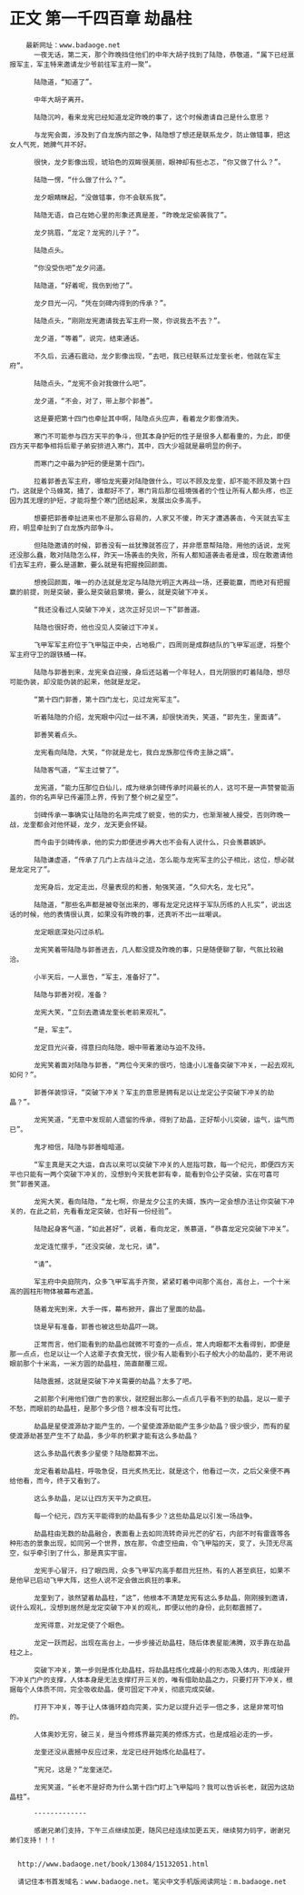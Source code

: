 # 正文 第一千四百章 劫晶柱
        最新网址：www.badaoge.net
          一夜无话，第二天，那个昨晚挡住他们的中年大胡子找到了陆隐，恭敬道，“属下已经禀报军主，军主特来邀请龙少爷前往军主府一聚”。
      
          陆隐道，“知道了”。
      
          中年大胡子离开。
      
          陆隐沉吟，看来龙宪已经知道龙定昨晚的事了，这个时候邀请自己是什么意思？
      
          与龙宪会面，涉及到了白龙族内部之争，陆隐想了想还是联系龙夕，防止做错事，把这女人气死，她脾气并不好。
      
          很快，龙夕影像出现，琥珀色的双眸很美丽，眼神却有些忐忑，“你又做了什么？”。
      
          陆隐一愣，“什么做了什么？”。
      
          龙夕眼睛眯起，“没做错事，你不会联系我”。
      
          陆隐无语，自己在她心里的形象还真是差，“昨晚龙定偷袭我了”。
      
          龙夕挑眉，“龙定？龙宪的儿子？”。
      
          陆隐点头。
      
          “你没受伤吧”龙夕问道。
      
          陆隐道，“好着呢，我伤到他了”。
      
          龙夕目光一闪，“凭在剑碑内得到的传承？”。
      
          陆隐点头，“刚刚龙宪邀请我去军主府一聚，你说我去不去？”。
      
          龙夕道，“等着”，说完，结束通话。
      
          不久后，云通石震动，龙夕影像出现，“去吧，我已经联系过龙奎长老，他就在军主府”。
      
          陆隐点头，“龙宪不会对我做什么吧”。
      
          龙夕道，“不会，对了，带上那个郭善”。
      
          这是要把第十四门也牵扯其中啊，陆隐点头应声，看着龙夕影像消失。
      
          寒门不可能参与四方天平的争斗，但其本身护短的性子是很多人都看重的，为此，即便四方天平都争相将后辈子弟安排进入寒门，其中，四大少祖就是最明显的例子。
      
          而寒门之中最为护短的便是第十四门。
      
          拉着郭善去军主府，哪怕龙宪要对陆隐做什么，可以不顾及龙奎，却不能不顾及第十四门，这就是个马蜂窝，捅了，谁都好不了，寒门背后那位祖境强者的个性让所有人都头疼，也正因为其无理的护短，才能将整个寒门团结起来，发展出众多高手。
      
          想要把郭善牵扯进来也不是那么容易的，人家又不傻，昨天才遭遇袭击，今天就去军主府，明显牵扯到了白龙族内部争斗。
      
          但陆隐邀请的时候，郭善没有一丝犹豫就答应了，并非愿意帮陆隐，用他的话说，龙宪还没那么蠢，敢对陆隐怎么样，昨天一场袭击的失败，所有人都知道袭击者是谁，现在敢邀请他们去军主府，要么是道歉，要么就是有把握挽回颜面。
      
          想挽回颜面，唯一的办法就是龙定与陆隐光明正大再战一场，还要能赢，而绝对有把握赢的前提，则是突破，要么是突破启蒙境，要么，就是突破下冲关。
      
          “我还没看过人突破下冲关，这次正好见识一下”郭善道。
      
          陆隐也很好奇，他也没见人突破过下冲关。
      
          飞甲军军主府位于飞甲隘正中央，占地极广，四周则是成群结队的飞甲军巡逻，将整个军主府守卫的跟铁桶一样。
      
          陆隐与郭善到来，龙宪亲自迎接，身后还站着一个年轻人，目光阴狠的盯着陆隐，想尽可能伪装，却没能伪装的起来，他就是龙定。
      
          “第十四门郭善，第十四门龙七，见过龙宪军主”。
      
          听着陆隐的介绍，龙宪眼中闪过一丝不满，却很快消失，笑道，“郭先生，里面请”。
      
          郭善笑着点头。
      
          龙宪看向陆隐，大笑，“你就是龙七，我白龙族那位传奇主脉之婿”。
      
          陆隐客气道，“军主过誉了”。
      
          龙宪道，“能力压那位白仙儿，成为继承剑碑传承时间最长的人，这可不是一声赞誉能涵盖的，你的名声早已传遍顶上界，传到了整个树之星空”。
      
          剑碑传承一事确实让陆隐的名声完成了蜕变，他的实力，也渐渐被人接受，否则昨晚一战，龙奎都会对他怀疑，龙夕，龙天更会怀疑。
      
          而今由于剑碑传承，他的实力即便进步再大也不会有人说什么，只会羡慕嫉妒。
      
          陆隐谦虚道，“传承了几门上古战斗之法，怎么能与龙宪军主的公子相比，这位，想必就是龙定兄了”。
      
          龙宪身后，龙定走出，尽量表现的和善，勉强笑道，“久仰大名，龙七兄”。
      
          陆隐道，“那些名声都是被夸张出来的，哪有龙定兄这样于军队历练的人扎实”，说出这话的时候，他的表情很认真，如果没有昨晚的事，还真听不出一丝嘲讽。
      
          龙定眼底深处闪过杀机。
      
          龙宪笑着带陆隐与郭善进去，几人都没提及昨晚的事，只是随便聊了聊，气氛比较融洽。
      
          小半天后，一人禀告，“军主，准备好了”。
      
          陆隐与郭善对视，准备？
      
          龙宪大笑，“立刻去邀请龙奎长老前来观礼”。
      
          “是，军主”。
      
          龙定目光兴奋，得意扫向陆隐，眼中带着激动与迫不及待。
      
          龙宪笑着面对陆隐与郭善，“两位今天来的很巧，恰逢小儿准备突破下冲关，一起去观礼如何？”。
      
          郭善佯装惊讶，“突破下冲关？军主的意思是拥有足以让龙定公子突破下冲关的劫晶？”。
      
          龙宪笑道，“无意中发现前人遗留的传承，得到了劫晶，正好帮小儿突破，运气，运气而已”。
      
          鬼才相信，陆隐与郭善暗暗道。
      
          “军主真是天之大运，自古以来可以突破下冲关的人屈指可数，每一个纪元，即便四方天平也只能有一两个突破下冲关的，没想到今天我老郭有幸，能看到令公子突破，实在可喜可贺”郭善笑道。
      
          龙宪大笑，看向陆隐，“龙七啊，你是龙夕公主的夫婿，族内一定会想办法让你突破下冲关的，在此之前，先看看龙定突破，也好有一份经验”。
      
          陆隐起身客气道，“如此甚好”，说着，看向龙定，羡慕道，“恭喜龙定兄突破下冲关”。
      
          龙定连忙摆手，“还没突破，龙七兄，请”。
      
          “请”。
      
          军主府中央庭院内，众多飞甲军高手齐聚，紧紧盯着中间那个高台，高台上，一个十米高的圆柱形物体被幕布遮盖。
      
          随着龙宪到来，大手一挥，幕布掀开，露出了里面的劫晶。
      
          饶是早有准备，郭善也被这些劫晶吓一跳。
      
          正常而言，他们能看到的劫晶也就微不可查的一点点，常人肉眼都不太看得到，即便是那一点点，也足以让一个人这辈子衣食无忧，很少有人能看到小石子般大小的劫晶的，更不用说眼前那个十米高，一米方圆的劫晶柱，简直颠覆三观。
      
          陆隐震撼，这就是突破下冲关需要的劫晶？太多了吧。
      
          之前那个利用他们做广告的家伙，就挖掘出那么一点点几乎看不到的劫晶，足以一辈子不愁，而眼前的劫晶柱，是那个多少倍？根本没有可比性。
      
          劫晶是星使渡源劫才能产生的，一个星使渡源劫能产生多少劫晶？很少很少，而有的星使渡源劫甚至产生不了劫晶，多少年的积累才能有这么多劫晶？
      
          这么多劫晶代表多少星使？陆隐都算不出。
      
          龙定看着劫晶柱，呼吸急促，目光炙热无比，就是这个，他看过一次，之后父亲便不再给他看，而今，终于又看到了。
      
          这么多劫晶，足以让四方天平为之疯狂。
      
          每一个纪元，四方天平能得到的劫晶有多少？这些劫晶足以引发一场战争。
      
          劫晶柱由无数的劫晶融合，表面看上去如同流转奇异光芒的矿石，内部不时有雷霆等各种形态的景象出现，如同另一个世界，放在那，令虚空扭曲，令飞甲隘的天，变了，头顶无尽高空，似乎牵引到了什么，那是真实宇宙。
      
          龙宪手心冒汗，扫了眼四周，众多飞甲军内高手都目光狂热，有的人甚至疯狂，如果不是他早已启动飞甲大阵，这些人说不定会做出疯狂的事来。
      
          龙奎到了，骇然望着劫晶柱，“这”，他根本不清楚龙宪有这么多劫晶，刚刚接到邀请，说什么观礼，没想到居然是龙定突破下冲关的观礼，即便以他的身份，此刻都震撼了。
      
          龙宪得意，对龙定使了个眼色。
      
          龙定一跃而起，出现在高台上，一步步接近劫晶柱，随后体表星能沸腾，双手靠在劫晶柱之上。
      
          突破下冲关，第一步则是炼化劫晶柱，将劫晶柱炼化成最小的形态吸入体内，形成破开下冲关门户的支撑，人体本身是无法支撑打开三关的，唯有借助劫晶之力，只要打开下冲关，根据每个人体质不同，完全吸收劫晶，便可固定下冲关，彻底完成突破。
      
          打开下冲关，等于让人体循环趋向完美，实力足以提升近乎一倍之多，这是非常可怕的。
      
          人体奥妙无穷，破三关，是当今修炼界最完美的修炼方式，也是成祖必走的一步。
      
          龙奎还没从震撼中反应过来，龙定已经开始炼化劫晶柱了。
      
          “宪兄，这是？”龙奎迷茫。
      
          龙宪笑道，“长老不是好奇为什么第十四门盯上飞甲隘吗？我可以告诉长老，就因为这劫晶柱”。
      
          -------------
      
          感谢兄弟们支持，下午三点继续加更，随风已经连续加更五天，继续努力码字，谢谢兄弟们支持！！！
      
      
      http://www.badaoge.net/book/13084/15132051.html
      
      请记住本书首发域名：www.badaoge.net。笔尖中文手机版阅读网址：m.badaoge.net